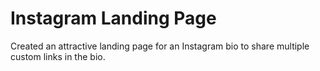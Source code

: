 # Instagram Landing Page

Created an attractive landing page for an Instagram bio to share multiple custom links in the bio.
